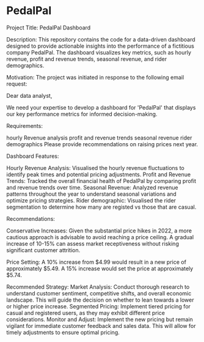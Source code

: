 # PedalPal
Project Title: PedalPal Dashboard

Description:
This repository contains the code for a data-driven dashboard designed to provide actionable insights into the performance of a fictitious company PedalPal. The dashboard visualizes key metrics, such as hourly revenue, profit and revenue trends, seasonal revenue, and rider demographics.

Motivation:
The project was initiated in response to the following email request:

Dear data analyst,

We need your expertise to develop a dashboard for 'PedalPal' that displays our key performance metrics for informed decision-making.

Requirements:

hourly Revenue analysis
profit and revenue trends
seasonal revenue
rider demographics
Please provide recommendations on raising prices next year.

Dashboard Features:

Hourly Revenue Analysis: Visualised the hourly revenue fluctuations to identify peak times and potential pricing adjustments.
Profit and Revenue Trends: Tracked the overall financial health of PedalPal by comparing profit and revenue trends over time.
Seasonal Revenue: Analyzed revenue patterns throughout the year to understand seasonal variations and optimize pricing strategies.
Rider demographic: Visualised the rider segmentation to determine how many are registed vs those that are casual.

Recommendations:

Conservative Increases: Given the substantial price hikes in 2022, a more cautious approach is advisable to avoid reaching a price ceiling. A gradual increase of 10-15% can assess market receptiveness without risking significant customer attrition.

Price Setting:
A 10% increase from $4.99 would result in a new price of approximately $5.49.
A 15% increase would set the price at approximately $5.74.

Recommended Strategy:
Market Analysis: Conduct thorough research to understand customer sentiment, competitive shifts, and overall economic landscape. This will guide the decision on whether to lean towards a lower or higher price increase.
Segmented Pricing: Implement tiered pricing for casual and registered users, as they may exhibit different price considerations.
Monitor and Adjust: Implement the new pricing but remain vigilant for immediate customer feedback and sales data. This will allow for timely adjustments to ensure optimal pricing.
